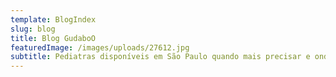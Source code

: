 ```yaml
---
template: BlogIndex
slug: blog
title: Blog GudaboO
featuredImage: /images/uploads/27612.jpg
subtitle: Pediatras disponíveis em São Paulo quando mais precisar e onde estiver
---
```


